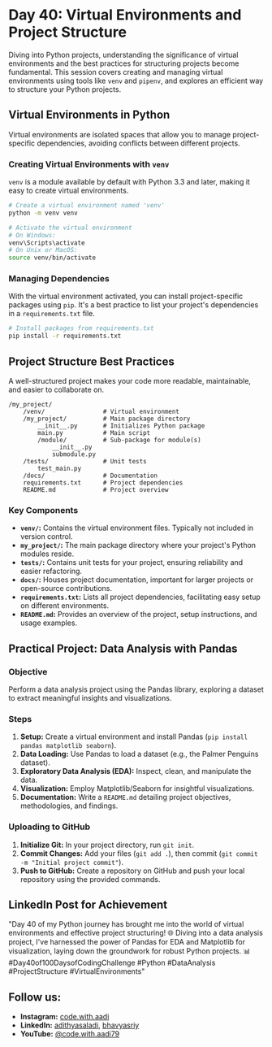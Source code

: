# Day 40: Virtual Environments and Project Structure

Diving into Python projects, understanding the significance of virtual environments and the best practices for structuring projects become fundamental. This session covers creating and managing virtual environments using tools like `venv` and `pipenv`, and explores an efficient way to structure your Python projects.

## Virtual Environments in Python

Virtual environments are isolated spaces that allow you to manage project-specific dependencies, avoiding conflicts between different projects.

### Creating Virtual Environments with `venv`

`venv` is a module available by default with Python 3.3 and later, making it easy to create virtual environments.

```bash
# Create a virtual environment named 'venv'
python -m venv venv

# Activate the virtual environment
# On Windows:
venv\Scripts\activate
# On Unix or MacOS:
source venv/bin/activate
```

### Managing Dependencies

With the virtual environment activated, you can install project-specific packages using `pip`. It's a best practice to list your project's dependencies in a `requirements.txt` file.

```bash
# Install packages from requirements.txt
pip install -r requirements.txt
```

## Project Structure Best Practices

A well-structured project makes your code more readable, maintainable, and easier to collaborate on.

```
/my_project/
    /venv/                # Virtual environment
    /my_project/          # Main package directory
        __init__.py       # Initializes Python package
        main.py           # Main script
        /module/          # Sub-package for module(s)
            __init__.py
            submodule.py
    /tests/               # Unit tests
        test_main.py
    /docs/                # Documentation
    requirements.txt      # Project dependencies
    README.md             # Project overview
```

### Key Components

- **`venv/`:** Contains the virtual environment files. Typically not included in version control.
- **`my_project/`:** The main package directory where your project's Python modules reside.
- **`tests/`:** Contains unit tests for your project, ensuring reliability and easier refactoring.
- **`docs/`:** Houses project documentation, important for larger projects or open-source contributions.
- **`requirements.txt`:** Lists all project dependencies, facilitating easy setup on different environments.
- **`README.md`:** Provides an overview of the project, setup instructions, and usage examples.

## Practical Project: Data Analysis with Pandas

### Objective

Perform a data analysis project using the Pandas library, exploring a dataset to extract meaningful insights and visualizations.

### Steps

1. **Setup:** Create a virtual environment and install Pandas (`pip install pandas matplotlib seaborn`).
2. **Data Loading:** Use Pandas to load a dataset (e.g., the Palmer Penguins dataset).
3. **Exploratory Data Analysis (EDA):** Inspect, clean, and manipulate the data.
4. **Visualization:** Employ Matplotlib/Seaborn for insightful visualizations.
5. **Documentation:** Write a `README.md` detailing project objectives, methodologies, and findings.

### Uploading to GitHub

1. **Initialize Git:** In your project directory, run `git init`.
2. **Commit Changes:** Add your files (`git add .`), then commit (`git commit -m "Initial project commit"`).
3. **Push to GitHub:** Create a repository on GitHub and push your local repository using the provided commands.

## LinkedIn Post for Achievement

"Day 40 of my Python journey has brought me into the world of virtual environments and effective project structuring! 🌐 Diving into a data analysis project, I've harnessed the power of Pandas for EDA and Matplotlib for visualization, laying down the groundwork for robust Python projects. 📊 #Day40of100DaysofCodingChallenge #Python #DataAnalysis #ProjectStructure #VirtualEnvironments"

## Follow us:

- **Instagram:** [code.with.aadi](https://www.instagram.com/code.with.aadi/)
- **LinkedIn:** [adithyasaladi](https://www.linkedin.com/in/adithyasaladi/), [bhavyasriy](https://www.linkedin.com/in/bhavyasriy/)
- **YouTube:** [@code.with.aadi79](https://www.youtube.com/@Code.with.aadi79)
